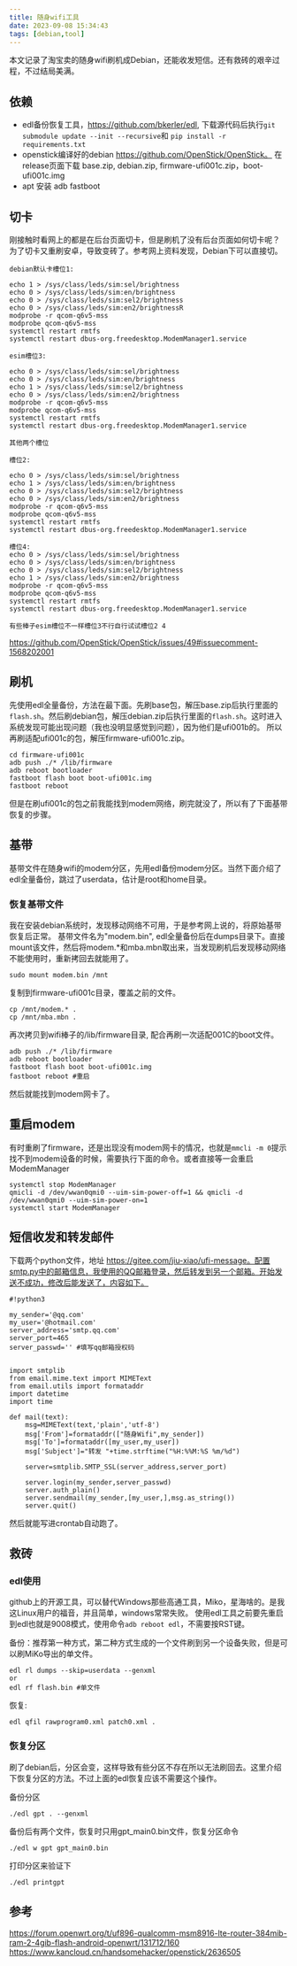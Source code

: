```yaml
---
title: 随身wifi工具
date: 2023-09-08 15:34:43
tags: [debian,tool]
---
```

本文记录了淘宝卖的随身wifi刷机成Debian，还能收发短信。还有救砖的艰辛过程，不过结局美满。

## 依赖
* edl备份恢复工具，https://github.com/bkerler/edl, 下载源代码后执行`git submodule update --init --recursive`和 `pip install -r requirements.txt`
* openstick编译好的debian https://github.com/OpenStick/OpenStick。 在release页面下载 base.zip, debian.zip, firmware-ufi001c.zip，boot-ufi001c.img
* apt 安装 adb fastboot

## 切卡
刚接触时看网上的都是在后台页面切卡，但是刷机了没有后台页面如何切卡呢？ 为了切卡又重刷安卓，导致变砖了。参考网上资料发现，Debian下可以直接切。
```
debian默认卡槽位1:

echo 1 > /sys/class/leds/sim:sel/brightness
echo 0 > /sys/class/leds/sim:en/brightness
echo 0 > /sys/class/leds/sim:sel2/brightness
echo 0 > /sys/class/leds/sim:en2/brightnessR
modprobe -r qcom-q6v5-mss
modprobe qcom-q6v5-mss
systemctl restart rmtfs
systemctl restart dbus-org.freedesktop.ModemManager1.service

esim槽位3:

echo 0 > /sys/class/leds/sim:sel/brightness
echo 0 > /sys/class/leds/sim:en/brightness
echo 1 > /sys/class/leds/sim:sel2/brightness
echo 0 > /sys/class/leds/sim:en2/brightness
modprobe -r qcom-q6v5-mss
modprobe qcom-q6v5-mss
systemctl restart rmtfs
systemctl restart dbus-org.freedesktop.ModemManager1.service

其他两个槽位

槽位2:

echo 0 > /sys/class/leds/sim:sel/brightness
echo 1 > /sys/class/leds/sim:en/brightness
echo 0 > /sys/class/leds/sim:sel2/brightness
echo 0 > /sys/class/leds/sim:en2/brightness
modprobe -r qcom-q6v5-mss
modprobe qcom-q6v5-mss
systemctl restart rmtfs
systemctl restart dbus-org.freedesktop.ModemManager1.service

槽位4:
echo 0 > /sys/class/leds/sim:sel/brightness
echo 0 > /sys/class/leds/sim:en/brightness
echo 0 > /sys/class/leds/sim:sel2/brightness
echo 1 > /sys/class/leds/sim:en2/brightness
modprobe -r qcom-q6v5-mss
modprobe qcom-q6v5-mss
systemctl restart rmtfs
systemctl restart dbus-org.freedesktop.ModemManager1.service

有些棒子esim槽位不一样槽位3不行自行试试槽位2 4
```
https://github.com/OpenStick/OpenStick/issues/49#issuecomment-1568202001

## 刷机
先使用edl全量备份，方法在最下面。先刷base包，解压base.zip后执行里面的`flash.sh`。然后刷debian包，解压debian.zip后执行里面的`flash.sh`。这时进入系统发现可能出现问题（我也没明显感觉到问题），因为他们是ufi001b的。
所以再刷适配ufi001c的包，解压firmware-ufi001c.zip。
```
cd firmware-ufi001c
adb push ./* /lib/firmware
adb reboot bootloader
fastboot flash boot boot-ufi001c.img
fastboot reboot
```
但是在刷ufi001c的包之前我能找到modem网络，刷完就没了，所以有了下面基带恢复的步骤。

## 基带
基带文件在随身wifi的modem分区，先用edl备份modem分区。当然下面介绍了edl全量备份，跳过了userdata，估计是root和home目录。

### 恢复基带文件
我在安装debian系统时，发现移动网络不可用，于是参考网上说的，将原始基带恢复后正常。 基带文件名为"modem.bin", edl全量备份后在dumps目录下。直接mount该文件，然后将modem.*和mba.mbn取出来，当发现刷机后发现移动网络不能使用时，重新拷回去就能用了。
```
sudo mount modem.bin /mnt
```
复制到firmware-ufi001c目录，覆盖之前的文件。
```
cp /mnt/modem.* .
cp /mnt/mba.mbn .
```

再次拷贝到wifi棒子的/lib/firmware目录, 配合再刷一次适配001C的boot文件。
```
adb push ./* /lib/firmware
adb reboot bootloader
fastboot flash boot boot-ufi001c.img
fastboot reboot #重启
```

然后就能找到modem网卡了。

## 重启modem

有时重刷了firmware，还是出现没有modem网卡的情况，也就是`mmcli -m 0`提示找不到modem设备的时候，需要执行下面的命令。或者直接等一会重启ModemManager
```
systemctl stop ModemManager
qmicli -d /dev/wwan0qmi0 --uim-sim-power-off=1 && qmicli -d /dev/wwan0qmi0 --uim-sim-power-on=1
systemctl start ModemManager
```

## 短信收发和转发邮件
下载两个python文件，地址 https://gitee.com/jiu-xiao/ufi-message。配置smtp.py中的邮箱信息，我使用的QQ邮箱登录，然后转发到另一个邮箱。开始发送不成功，修改后能发送了，内容如下。
```
#!python3

my_sender='@qq.com'
my_user='@hotmail.com'
server_address='smtp.qq.com'
server_port=465
server_passwd='' #填写qq邮箱授权码


import smtplib
from email.mime.text import MIMEText
from email.utils import formataddr
import datetime
import time

def mail(text):
    msg=MIMEText(text,'plain','utf-8')
    msg['From']=formataddr(["随身Wifi",my_sender])
    msg['To']=formataddr([my_user,my_user])
    msg['Subject']="转发 "+time.strftime("%H:%%M:%S %m/%d")

    server=smtplib.SMTP_SSL(server_address,server_port)

    server.login(my_sender,server_passwd)
    server.auth_plain()
    server.sendmail(my_sender,[my_user,],msg.as_string())
    server.quit()
```

然后就能写进crontab自动跑了。

## 救砖
### edl使用
github上的开源工具，可以替代Windows那些高通工具，Miko，星海啥的。是我这Linux用户的福音，并且简单，windows常常失败。
使用edl工具之前要先重启到edl也就是9008模式，使用命令`adb reboot edl`，不需要按RST键。

备份：推荐第一种方式，第二种方式生成的一个文件刷到另一个设备失败，但是可以刷MiKo导出的单文件。
```
edl rl dumps --skip=userdata --genxml
or
edl rf flash.bin #单文件
```

恢复:
```
edl qfil rawprogram0.xml patch0.xml .
```

### 恢复分区
刷了debian后，分区会变，这样导致有些分区不存在所以无法刷回去。这里介绍下恢复分区的方法。不过上面的edl恢复应该不需要这个操作。

备份分区
```
./edl gpt . --genxml
```
备份后有两个文件，恢复时只用gpt_main0.bin文件，恢复分区命令
```
./edl w gpt gpt_main0.bin
```
打印分区来验证下

```
./edl printgpt
```

## 参考
https://forum.openwrt.org/t/uf896-qualcomm-msm8916-lte-router-384mib-ram-2-4gib-flash-android-openwrt/131712/160
https://www.kancloud.cn/handsomehacker/openstick/2636505
